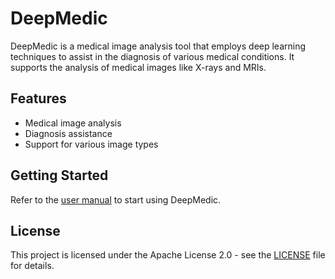# DeepMedic

DeepMedic is a medical image analysis tool that employs deep learning techniques to assist in the diagnosis of various medical conditions. It supports the analysis of medical images like X-rays and MRIs.

## Features
- Medical image analysis
- Diagnosis assistance
- Support for various image types

## Getting Started
Refer to the [user manual](docs/user_manual.md) to start using DeepMedic.

## License
This project is licensed under the Apache License 2.0 - see the [LICENSE](LICENSE) file for details.

